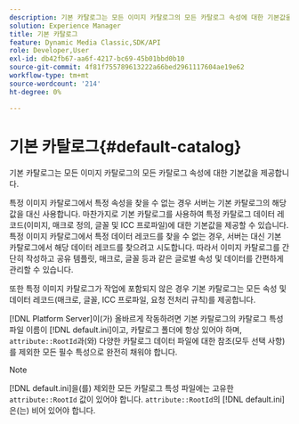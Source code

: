 ```yaml
---
description: 기본 카탈로그는 모든 이미지 카탈로그의 모든 카탈로그 속성에 대한 기본값을 제공합니다.
solution: Experience Manager
title: 기본 카탈로그
feature: Dynamic Media Classic,SDK/API
role: Developer,User
exl-id: db42fb67-aa6f-4217-bc69-45b01bbd0b10
source-git-commit: 4f81f755789613222a66bed2961117604ae19e62
workflow-type: tm+mt
source-wordcount: '214'
ht-degree: 0%

---
```


# 기본 카탈로그{#default-catalog}

기본 카탈로그는 모든 이미지 카탈로그의 모든 카탈로그 속성에 대한 기본값을 제공합니다.

특정 이미지 카탈로그에서 특정 속성을 찾을 수 없는 경우 서버는 기본 카탈로그의 해당 값을 대신 사용합니다. 마찬가지로 기본 카탈로그를 사용하여 특정 카탈로그 데이터 레코드(이미지, 매크로 정의, 글꼴 및 ICC 프로파일)에 대한 기본값을 제공할 수 있습니다. 특정 이미지 카탈로그에서 특정 데이터 레코드를 찾을 수 없는 경우, 서버는 대신 기본 카탈로그에서 해당 데이터 레코드를 찾으려고 시도합니다. 따라서 이미지 카탈로그를 간단히 작성하고 공유 템플릿, 매크로, 글꼴 등과 같은 글로벌 속성 및 데이터를 간편하게 관리할 수 있습니다.

또한 특정 이미지 카탈로그가 작업에 포함되지 않은 경우 기본 카탈로그는 모든 속성 및 데이터 레코드(매크로, 글꼴, ICC 프로파일, 요청 전처리 규칙)를 제공합니다.

[!DNL Platform Server]이(가) 올바르게 작동하려면 기본 카탈로그의 카탈로그 특성 파일 이름이 [!DNL default.ini]이고, 카탈로그 폴더에 항상 있어야 하며, `attribute::RootId`과(와) 다양한 카탈로그 데이터 파일에 대한 참조(모두 선택 사항)를 제외한 모든 필수 특성으로 완전히 채워야 합니다.

>[!NOTE]
>
>[!DNL default.ini]을(를) 제외한 모든 카탈로그 특성 파일에는 고유한 `attribute::RootId` 값이 있어야 합니다. `attribute::RootId`의 [!DNL default.ini]은(는) 비어 있어야 합니다.
